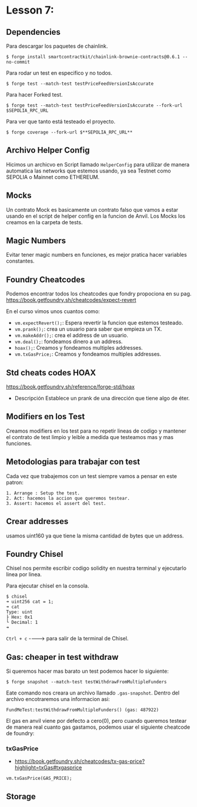 # Lesson 7:
## Dependencies
Para descargar los paquetes de chainlink.
```shell
$ forge install smartcontractkit/chainlink-brownie-contracts@0.6.1 --no-commit
```

Para rodar un test en especifico y no todos.
```shell
$ forge test --match-test testPriceFeedVersionIsAccurate
```

Para hacer Forked test.
```shell
$ forge test --match-test testPriceFeedVersionIsAccurate --fork-url $SEPOLIA_RPC_URL
```

Para ver que tanto está testeado el proyecto.
```shell
$ forge coverage --fork-url $**SEPOLIA_RPC_URL**
```

## Archivo Helper Config 
Hicimos un archicvo en Script llamado `HelperConfig` para utilizar de manera automatica las networks que estemos usando, ya sea Testnet como SEPOLIA o Mainnet como ETHEREUM. 

## Mocks 
Un contrato Mock es basicamente un contrato falso que vamos a estar usando en el script de helper config en la funcion de Anvil.
Los Mocks los creamos en la carpeta de tests.

## Magic Numbers
Evitar tener magic numbers en funciones, es mejor pratica hacer variables constantes.

## Foundry Cheatcodes
Podemos encontrar todos los cheatcodes que fondry propociona en su pag.
https://book.getfoundry.sh/cheatcodes/expect-revert

En el curso vimos unos cuantos como:
-   `vm.expectRevert();`: Espera revertir la funcion que estemos testeado.
-   `vm.prank();`: crea un usuario para saber que empieza un TX.
-   `vm.makeAddr();`: crea el address de un usuario.
-   `vm.deal();`: fondeamos dinero a un address.
-   `hoax();`: Creamos y fondeamos multiples addresses.
-   `vm.txGasPrice;`: Creamos y fondeamos multiples addresses.

## Std cheats codes HOAX
https://book.getfoundry.sh/reference/forge-std/hoax

- Descripción
    Establece un prank de una dirección que tiene algo de éter.
## Modifiers en los Test 
Creamos modifiers en los test para no repetir lineas de codigo y mantener el contrato de test limpio y leible a medida que testeamos mas y mas funciones. 

## Metodologias para trabajar con test 
Cada vez que trabajemos con un test siempre vamos a pensar en este patron:

    1. Arrange : Setup the test.
    2. Act: hacemos la accion que queremos testear.
    3. Assert: hacemos el assert del test.

## Crear addresses 
usamos uint160 ya que tiene la misma cantidad de bytes que un address.

## Foundry Chisel
Chisel nos permite escribir codigo solidity en nuestra terminal y ejecutarlo linea por linea. 

Para ejecutar chisel en la consola.
```shell
$ chisel 
➜ uint256 cat = 1;
➜ cat
Type: uint
├ Hex: 0x1
└ Decimal: 1
➜
```
`Ctrl + c` ----> para salir de la terminal de Chisel.

## Gas: cheaper in test withdraw 
Si queremos hacer mas barato un test podemos hacer lo siguiente:

```shell
$ forge snapshot --match-test testWithdrawFromMultipleFunders
```
Eate comando nos creara un archivo llamado `.gas-snapshot`. Dentro del archivo encotraremos una informacion asi:

```
FundMeTest:testWithdrawFromMultipleFunders() (gas: 487922)
```
El gas en anvil viene por defecto a cero(0), pero cuando queremos testear de manera real cuanto gas gastamos, podemos usar el siguiente cheatcode de foundry:
### txGasPrice
- https://book.getfoundry.sh/cheatcodes/tx-gas-price?highlight=txGas#txgasprice

`vm.txGasPrice(GAS_PRICE);`

## Storage 
